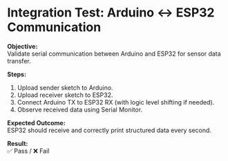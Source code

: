 # Integration Test: Arduino ↔ ESP32 Communication

**Objective:**  
Validate serial communication between Arduino and ESP32 for sensor data transfer.

**Steps:**
1. Upload sender sketch to Arduino.
2. Upload receiver sketch to ESP32.
3. Connect Arduino TX to ESP32 RX (with logic level shifting if needed).
4. Observe received data using Serial Monitor.

**Expected Outcome:**  
ESP32 should receive and correctly print structured data every second.

**Result:**  
✅ Pass / ❌ Fail  
